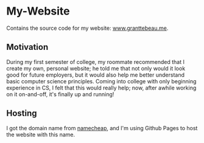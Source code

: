# My-Website

Contains the source code for my website: www.granttebeau.me. 

## Motivation

During my first semester of college, my roommate recommended that I create my own, personal website; he told me that not only would it look good for future employers, but it would also help me better understand basic computer science principles. Coming into college with only beginning experience in CS, I felt that this would really help; now, after awhile working on it on-and-off, it's finally up and running!

## Hosting

I got the domain name from [namecheap](namecheap.com), and I'm using Github Pages to host the website with this name. 


